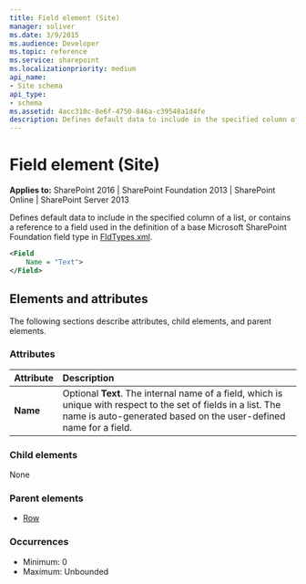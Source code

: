 ```yaml
---
title: Field element (Site)
manager: soliver
ms.date: 3/9/2015
ms.audience: Developer
ms.topic: reference
ms.service: sharepoint
ms.localizationpriority: medium
api_name:
- Site schema
api_type:
- schema
ms.assetid: 4acc310c-8e6f-4750-846a-c39548a1d4fe
description: Defines default data to include in the specified column of a list, or contains a reference to a field used in the definition of a base Microsoft SharePoint Foundation field type in FldTypes.xml.
---
```


# Field element (Site)

**Applies to:** SharePoint 2016 | SharePoint Foundation 2013 | SharePoint Online | SharePoint Server 2013
  
Defines default data to include in the specified column of a list, or contains a reference to a field used in the definition of a base Microsoft SharePoint Foundation field type in [FldTypes.xml](https://msdn.microsoft.com/library/8f8db866-03f8-4001-aae3-4c4102a7aed6%28Office.15%29.aspx).
  
```XML
<Field
    Name = "Text">
</Field>
```

## Elements and attributes

The following sections describe attributes, child elements, and parent elements.

### Attributes

|**Attribute**|**Description**|
|:-----|:-----|
|**Name** <br/> |Optional **Text**. The internal name of a field, which is unique with respect to the set of fields in a list. The name is auto-generated based on the user-defined name for a field.  <br/> |
   
### Child elements

None
   
### Parent elements

- [Row](row-element-site.md)
   
### Occurrences

- Minimum: 0
- Maximum: Unbounded  

<br/> 
   

